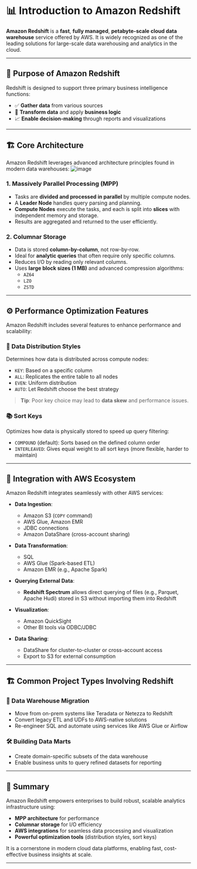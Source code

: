 # 📊 Introduction to Amazon Redshift

**Amazon Redshift** is a **fast**, **fully managed**, **petabyte-scale cloud data warehouse** service offered by AWS. It is widely recognized as one of the leading solutions for large-scale data warehousing and analytics in the cloud.

---

## 🚀 Purpose of Amazon Redshift

Redshift is designed to support three primary business intelligence functions:

- ✅ **Gather data** from various sources
- 🔁 **Transform data** and apply **business logic**
- 📈 **Enable decision-making** through reports and visualizations

---

## 🏗️ Core Architecture

Amazon Redshift leverages advanced architecture principles found in modern data warehouses:
![image](https://github.com/user-attachments/assets/768057e2-0b8a-47d4-ab40-14e674469564)

### 1. Massively Parallel Processing (MPP)
- Tasks are **divided and processed in parallel** by multiple compute nodes.
- A **Leader Node** handles query parsing and planning.
- **Compute Nodes** execute the tasks, and each is split into **slices** with independent memory and storage.
- Results are aggregated and returned to the user efficiently.

### 2. Columnar Storage
- Data is stored **column-by-column**, not row-by-row.
- Ideal for **analytic queries** that often require only specific columns.
- Reduces I/O by reading only relevant columns.
- Uses **large block sizes (1 MB)** and advanced compression algorithms:
  - `AZ64`
  - `LZO`
  - `ZSTD`

---

## ⚙️ Performance Optimization Features

Amazon Redshift includes several features to enhance performance and scalability:

### 🔀 Data Distribution Styles
Determines how data is distributed across compute nodes:
- `KEY`: Based on a specific column
- `ALL`: Replicates the entire table to all nodes
- `EVEN`: Uniform distribution
- `AUTO`: Let Redshift choose the best strategy

> **Tip**: Poor key choice may lead to **data skew** and performance issues.

### 📚 Sort Keys
Optimizes how data is physically stored to speed up query filtering:
- `COMPOUND` (default): Sorts based on the defined column order
- `INTERLEAVED`: Gives equal weight to all sort keys (more flexible, harder to maintain)

---

## 🔗 Integration with AWS Ecosystem

Amazon Redshift integrates seamlessly with other AWS services:

- **Data Ingestion**:
  - Amazon S3 (`COPY` command)
  - AWS Glue, Amazon EMR
  - JDBC connections
  - Amazon DataShare (cross-account sharing)

- **Data Transformation**:
  - SQL
  - AWS Glue (Spark-based ETL)
  - Amazon EMR (e.g., Apache Spark)

- **Querying External Data**:
  - **Redshift Spectrum** allows direct querying of files (e.g., Parquet, Apache Hudi) stored in S3 without importing them into Redshift

- **Visualization**:
  - Amazon QuickSight
  - Other BI tools via ODBC/JDBC

- **Data Sharing**:
  - DataShare for cluster-to-cluster or cross-account access
  - Export to S3 for external consumption

---

## 🏗️ Common Project Types Involving Redshift

### 🔄 Data Warehouse Migration
- Move from on-prem systems like Teradata or Netezza to Redshift
- Convert legacy ETL and UDFs to AWS-native solutions
- Re-engineer SQL and automate using services like AWS Glue or Airflow

### 🛠️ Building Data Marts
- Create domain-specific subsets of the data warehouse
- Enable business units to query refined datasets for reporting

---

## 🧠 Summary

Amazon Redshift empowers enterprises to build robust, scalable analytics infrastructure using:
- **MPP architecture** for performance
- **Columnar storage** for I/O efficiency
- **AWS integrations** for seamless data processing and visualization
- **Powerful optimization tools** (distribution styles, sort keys)

It is a cornerstone in modern cloud data platforms, enabling fast, cost-effective business insights at scale.

---
